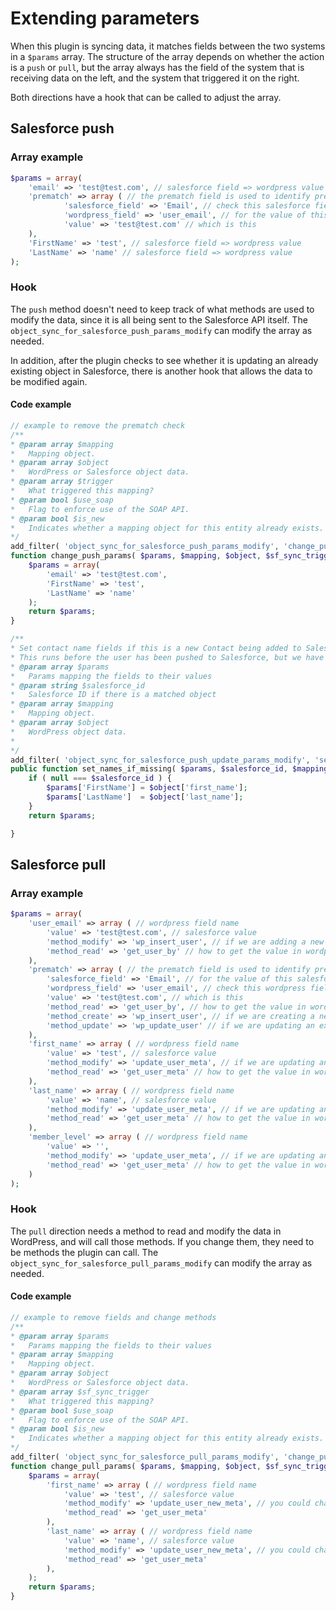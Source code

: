 # Extending parameters

When this plugin is syncing data, it matches fields between the two systems in a `$params` array. The structure of the array depends on whether the action is a `push` or `pull`, but the array always has the field of the system that is receiving data on the left, and the system that triggered it on the right.

Both directions have a hook that can be called to adjust the array.

## Salesforce push

### Array example

```php
$params = array(
	'email' => 'test@test.com', // salesforce field => wordpress value
	'prematch' => array ( // the prematch field is used to identify pre-existing records that haven't yet been mapped
			'salesforce_field' => 'Email', // check this salesforce field
			'wordpress_field' => 'user_email', // for the value of this wordpress field
			'value' => 'test@test.com' // which is this
	),
	'FirstName' => 'test', // salesforce field => wordpress value
	'LastName' => 'name' // salesforce field => wordpress value
);
```

### Hook

The `push` method doesn't need to keep track of what methods are used to modify the data, since it is all being sent to the Salesforce API itself. The `object_sync_for_salesforce_push_params_modify` can modify the array as needed.

In addition, after the plugin checks to see whether it is updating an already existing object in Salesforce, there is another hook that allows the data to be modified again.

#### Code example

```php
// example to remove the prematch check
/**
* @param array $mapping
*   Mapping object.
* @param array $object
*   WordPress or Salesforce object data.
* @param array $trigger
*   What triggered this mapping?
* @param bool $use_soap
*   Flag to enforce use of the SOAP API.
* @param bool $is_new
*   Indicates whether a mapping object for this entity already exists.
*/
add_filter( 'object_sync_for_salesforce_push_params_modify', 'change_push_params', 10, 6 );
function change_push_params( $params, $mapping, $object, $sf_sync_trigger, $use_soap, $is_new ) {
	$params = array(
		'email' => 'test@test.com',
		'FirstName' => 'test',
		'LastName' => 'name'
	);
	return $params;
}
```

```php
/**
* Set contact name fields if this is a new Contact being added to Salesforce
* This runs before the user has been pushed to Salesforce, but we have data for it, which may have a Salesforce ID
* @param array $params
*   Params mapping the fields to their values
* @param string $salesforce_id
*   Salesforce ID if there is a matched object
* @param array $mapping
*   Mapping object.
* @param array $object
*   WordPress object data.
*
*/
add_filter( 'object_sync_for_salesforce_push_update_params_modify', 'set_names_if_missing' ), 10, 4 );
public function set_names_if_missing( $params, $salesforce_id, $mapping, $object ) {
	if ( null === $salesforce_id ) {
		$params['FirstName'] = $object['first_name'];
		$params['LastName']  = $object['last_name'];
	}
	return $params;

}
```

## Salesforce pull

### Array example

```php
$params = array(
	'user_email' => array ( // wordpress field name
		'value' => 'test@test.com', // salesforce value
		'method_modify' => 'wp_insert_user', // if we are adding a new wordpress record, it's part of this method
		'method_read' => 'get_user_by' // how to get the value in wordpress
	),
	'prematch' => array ( // the prematch field is used to identify pre-existing records that
		'salesforce_field' => 'Email', // for the value of this salesforce field
		'wordpress_field' => 'user_email', // check this wordpress field
		'value' => 'test@test.com', // which is this
		'method_read' => 'get_user_by', // how to get the value in wordpress
		'method_create' => 'wp_insert_user', // if we are creating a new wordpress record, it's part of this method
		'method_update' => 'wp_update_user' // if we are updating an existing wordpress record, it's part of this method
	),
	'first_name' => array ( // wordpress field name
		'value' => 'test', // salesforce value
		'method_modify' => 'update_user_meta', // if we are updating an existing wordpress record, it's part of this method
		'method_read' => 'get_user_meta' // how to get the value in wordpress
	),
	'last_name' => array ( // wordpress field name
		'value' => 'name', // salesforce value
		'method_modify' => 'update_user_meta', // if we are updating an existing wordpress record, it's part of this method
		'method_read' => 'get_user_meta' // how to get the value in wordpress
	),
	'member_level' => array ( // wordpress field name
		'value' => '',
		'method_modify' => 'update_user_meta', // if we are updating an existing wordpress record, it's part of this method
		'method_read' => 'get_user_meta' // how to get the value in wordpress
	)
);
```

### Hook

The `pull` direction needs a method to read and modify the data in WordPress, and will call those methods. If you change them, they need to be methods the plugin can call. The `object_sync_for_salesforce_pull_params_modify` can modify the array as needed.

#### Code example

```php
// example to remove fields and change methods
/**
* @param array $params
*   Params mapping the fields to their values
* @param array $mapping
*   Mapping object.
* @param array $object
*   WordPress or Salesforce object data.
* @param array $sf_sync_trigger
*   What triggered this mapping?
* @param bool $use_soap
*   Flag to enforce use of the SOAP API.
* @param bool $is_new
*   Indicates whether a mapping object for this entity already exists.
*/
add_filter( 'object_sync_for_salesforce_pull_params_modify', 'change_pull_params', 10, 6 );
function change_pull_params( $params, $mapping, $object, $sf_sync_trigger, $use_soap, $is_new ) {
	$params = array(
		'first_name' => array ( // wordpress field name
			'value' => 'test', // salesforce value
			'method_modify' => 'update_user_new_meta', // you could change the method here
			'method_read' => 'get_user_meta'
		),
		'last_name' => array ( // wordpress field name
			'value' => 'name', // salesforce value
			'method_modify' => 'update_user_new_meta', // you could change the method here
			'method_read' => 'get_user_meta'
		),
	);
	return $params;
}
```

